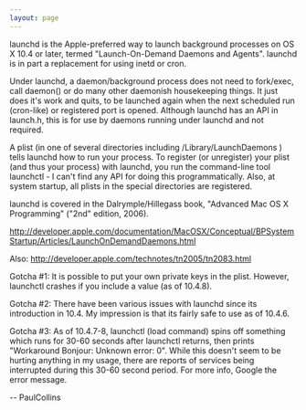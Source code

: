 ```yaml
---
layout: page
---
```


launchd is the Apple-preferred way to launch background processes on OS X 10.4 or later, termed "Launch-On-Demand Daemons and Agents". launchd is in part a replacement for using inetd or cron.

Under launchd, a daemon/background process does not need to fork/exec, call daemon() or do many other daemonish housekeeping things. It just does it's work and quits, to be launched again when the next scheduled run (cron-like) or registered port is opened. Although launchd has an API in launch.h, this is for use by daemons running under launchd and not required.

A plist (in one of several directories including /Library/LaunchDaemons ) tells launchd how to run your process. To register (or unregister) your plist (and thus your process) with launchd, you run the command-line tool launchctl - I can't find any API for doing this programmatically. Also, at system startup, all plists in the special directories are registered.

launchd is covered in the Dalrymple/Hillegass book, "Advanced Mac OS X Programming" ("2nd" edition, 2006).

http://developer.apple.com/documentation/MacOSX/Conceptual/BPSystemStartup/Articles/LaunchOnDemandDaemons.html

Also: http://developer.apple.com/technotes/tn2005/tn2083.html

Gotcha #1: It is possible to put your own private keys in the plist. However, launchctl crashes if you include a <date> value (as of 10.4.8).

Gotcha #2: There have been various issues with launchd since its introduction in 10.4. My impression is that its fairly safe to use as of 10.4.6.

Gotcha #3: As of 10.4.7-8, launchctl (load command) spins off something which runs for 30-60 seconds after launchctl returns, then prints "Workaround Bonjour: Unknown error: 0". While this doesn't seem to be hurting anything in my usage, there are reports of services being interrupted during this 30-60 second period. For more info, Google the error message.

-- PaulCollins

